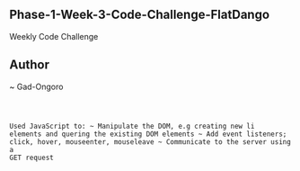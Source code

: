 ## Phase-1-Week-3-Code-Challenge-FlatDango
Weekly Code Challenge

## Author
~ Gad-Ongoro

## <code>
Used JavaScript to: 
~ Manipulate the DOM, e.g creating new li elements and quering the existing DOM elements
~ Add event listeners; click, hover, mouseenter, mouseleave
~ Communicate to the server using a GET request
